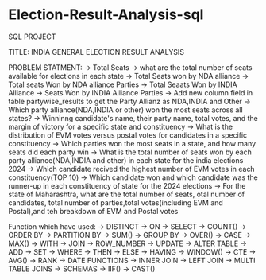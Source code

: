 # Election-Result-Analysis-sql

SQL PROJECT

TITLE: 
    INDIA GENERAL ELECTION RESULT ANALYSIS


PROBLEM STATMENT:
    -> Total Seats 
    -> what are the total number of seats available for elections in each state
    -> Total Seats won by NDA alliance
    -> Total seats Won by NDA alliance Parties
    -> Total Seaats Won by INDIA Alliance
    -> Seats Won by INDIA Alliance Parties
    -> Add new column field in table partywise_results to get the Party Allianz as NDA,INDIA and Other
    -> Which party alliance(NDA,INDIA or other) won the most seats across all states?
    -> Winninng candidate's name, their party name, total votes, and the margin of victory for a specific state and constituency
    -> What is the distribution of EVM votes versus postal votes for candidates in a specific constituency
    -> Which parties won the most seats in a state, and how many seats did each party win
    -> What is the total number of seats won by each party alliance(NDA,INDIA and other) in each state for the india elections 2024
    -> Which candidate recived the highest number of EVM votes in each constituency(TOP 10)
    -> Which candidate won and which candidate was the runner-up in each constituency of state for the 2024 elections
    -> For the state of Maharashtra, what are the total number of seats, otal number of candidates, total number of parties,total votes(including EVM and Postal),and teh breakdown of EVM and Postal votes



Function which have used:
    -> DISTINCT       -> ON                -> SELECT
    -> COUNT()        -> ORDER BY          -> PARTITION BY
    -> SUM()          -> GROUP BY          -> OVER()
    -> CASE           -> MAX()             -> WITH
    -> JOIN           -> ROW_NUMBER        -> UPDATE
    -> ALTER TABLE    -> ADD               -> SET
    -> WHERE          -> THEN              -> ELSE
    -> HAVING         -> WINDOW()          -> CTE
    -> AVG()          -> RANK              -> DATE FUNCTIONS
    -> INNER JOIN     -> LEFT JOIN         -> MULTI TABLE JOINS
    -> SCHEMAS        -> IIF()             -> CAST()
    
